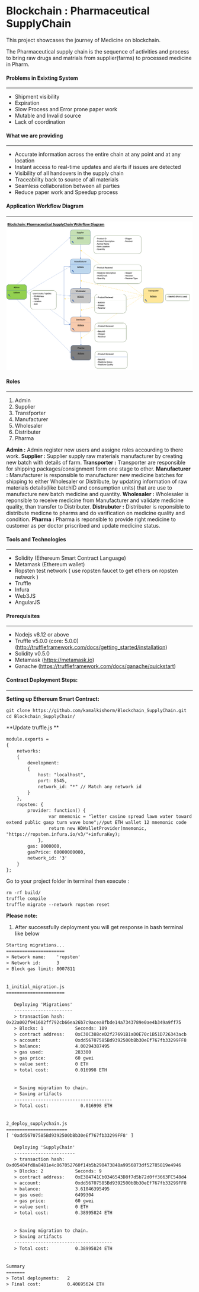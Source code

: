 # Blockchain : Pharmaceutical SupplyChain
This project showcases the journey of Medicine on blockchain.

The Pharmaceutical supply chain is the sequence of activities and process to bring raw drugs and matrials from supplier(farms) to processed medicine in Pharm.

#### Problems in Exixting System
---
- Shipment visibility
- Expiration
- Slow Process and Error prone paper work
- Mutable and Invalid source
- Lack of coordination

#### What we are providing
---
- Accurate information across the entire chain at any point and at any location
- Instant access to real-time updates and alerts if issues are detected
- Visibility of all handovers in the supply chain
- Traceability back to source of all materials
- Seamless collaboration between all parties
- Reduce paper work and Speedup process

#### Application Workflow Diagram
---
![](assets/flow/Blockchain_Pharmaceutical_SupplyChain.png)

#### Roles
---
1. Admin
2. Supplier
3. Transfporter
4. Manufacturer
5. Wholesaler
6. Distributer
7. Pharma

**Admin :** Admin register new users and assigne roles accourding to there work.
**Supplier :** Supplier supply raw materials manufacturer by creating new batch with details of farm.
**Transporter :** Transporter are responsible for shipping packages/consignment form one stage to other.
**Manufacturer :** Manufacturer is responsible to manufacturer new medicine batches for shipping to either Wholesaler or Distribute, by updating information of raw materials details(like batchID and consumption units) that are use to manufacture new batch medicine and quantity.
**Wholesaler :** Wholesaler is reponsible to receive medicine from Manufacturer and validate medicine quality, than transfer to Distributer.
**Distrubuter :** Distributer is reponsible to distribute medicne to pharms and do varification on medicine quality and condition.
**Pharma :** Pharma is reponsible to provide right medicine to customer as per doctor priscribed and update medicine status.

#### Tools and Technologies
---
- Solidity (Ethereum Smart Contract Language)
- Metamask (Ethereum wallet)
- Ropsten test network ( use ropsten faucet to get ethers on ropsten network )
- Truffle
- Infura
- Web3JS
- AngularJS

#### Prerequisites
---
- Nodejs v8.12 or above
- Truffle v5.0.0 (core: 5.0.0) (http://truffleframework.com/docs/getting_started/installation)
- Solidity v0.5.0
- Metamask (https://metamask.io)
- Ganache (https://truffleframework.com/docs/ganache/quickstart)

#### Contract Deployment Steps:
---
**Setting up Ethereum Smart Contract:**

```
git clone https://github.com/kamalkishorm/Blockchain_SupplyChain.git
cd Blockchain_SupplyChain/
```
**Update truffle.js **

```
module.exports =
{
    networks:
    {
	    development:
		{
	   		host: "localhost",
	   		port: 8545,
	   		network_id: "*" // Match any network id
		}
    },
    ropsten: {
    	provider: function() {
                var mnemonic = "letter casino spread lawn water toward extend public gasp turn wave bone";//put ETH wallet 12 mnemonic code
                return new HDWalletProvider(mnemonic, "https://ropsten.infura.io/v3/"+infuraKey);
		    },
        gas: 8000000,
        gasPrice: 60000000000,
		network_id: '3'
	}
};
```
Go to your project folder in terminal then execute :

```
rm -rf build/
truffle compile
truffle migrate --network ropsten reset
```
**Please note:**
1. After successfully deployment you will get response in bash terminal like below
```
Starting migrations...
======================
> Network name:    'ropsten'
> Network id:      3
> Block gas limit: 8007811


1_initial_migration.js
======================

   Deploying 'Migrations'
   ----------------------
   > transaction hash:    0x22a002f941602ff792cb66ea26b7c9acea8fbde14a7343789e0ae4b349a9ff75
   > Blocks: 1            Seconds: 109
   > contract address:    0xC30C388ceD2f27691B1aD0E70c1B51D726343acb
   > account:             0xdd56707585Bd9392500bBb30eEf767fb33299FF8
   > balance:             4.00294387495
   > gas used:            283300
   > gas price:           60 gwei
   > value sent:          0 ETH
   > total cost:          0.016998 ETH


   > Saving migration to chain.
   > Saving artifacts
   -------------------------------------
   > Total cost:            0.016998 ETH


2_deploy_supplychain.js
=======================
[ '0xdd56707585Bd9392500bBb30eEf767fb33299FF8' ]

   Deploying 'SupplyChain'
   -----------------------
   > transaction hash:    0xd05404fd8a8481e4c867052760f14b5b290473848a9956873df52785819e4946
   > Blocks: 2            Seconds: 9
   > contract address:    0xE384741Cb0346543D8f7d5b72d0ff3663FC548d4
   > account:             0xdd56707585Bd9392500bBb30eEf767fb33299FF8
   > balance:             3.61046395495
   > gas used:            6499304
   > gas price:           60 gwei
   > value sent:          0 ETH
   > total cost:          0.38995824 ETH


   > Saving migration to chain.
   > Saving artifacts
   -------------------------------------
   > Total cost:          0.38995824 ETH


Summary
=======
> Total deployments:   2
> Final cost:          0.40695624 ETH

```
